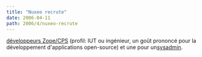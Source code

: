 ```yaml
---
title: "Nuxeo recrute"
date: 2006-04-11
path: 2006/4/nuxeo-recrute
---
```


<a href="http://fr.lolix.org/search/offre/offre.php3?id=5560">d&#233;veloppeurs Zope/CPS</a> (profil: IUT ou ing&#233;nieur, un go&#251;t prononc&#233; pour la d&#233;veloppement d'applications open-source) et une pour un<a href="http://fr.lolix.org/search/offre/offre.php3?id=5561">sysadmin</a>. 

